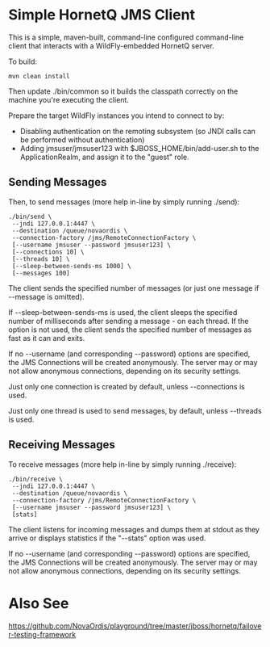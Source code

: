 # Simple HornetQ JMS Client

This is a simple, maven-built, command-line configured command-line client that interacts with a
WildFly-embedded HornetQ server.

To build:

    mvn clean install

Then update ./bin/common so it builds the classpath correctly on the machine you're executing the
client.

Prepare the target WildFly instances you intend to connect to by:
* Disabling authentication on the remoting subsystem (so JNDI calls can be performed without authentication)
* Adding jmsuser/jmsuser123 with $JBOSS_HOME/bin/add-user.sh to the ApplicationRealm, and assign it to the
"guest" role.

## Sending Messages

Then, to send messages (more help in-line by simply running ./send):

    ./bin/send \
     --jndi 127.0.0.1:4447 \
     --destination /queue/novaordis \
     --connection-factory /jms/RemoteConnectionFactory \
     [--username jmsuser --password jmsuser123] \
     [--connections 10] \
     [--threads 10] \
     [--sleep-between-sends-ms 1000] \
     [--messages 100]

The client sends the specified number of messages (or just one message if --message is omitted).

If --sleep-between-sends-ms is used, the client sleeps the specified number of milliseconds after
sending a message - on each thread. If the option is not used, the client sends the specified
number of messages as fast as it can and exits.

If no --username (and corresponding --password) options are specified, the JMS Connections will be
created anonymously. The server may or may not allow anonymous connections, depending on its
security settings.

Just only one connection is created by default, unless --connections is used.

Just only one thread is used to send messages, by default, unless --threads is used.

## Receiving Messages

To receive messages (more help in-line by simply running ./receive):

    ./bin/receive \
     --jndi 127.0.0.1:4447 \
     --destination /queue/novaordis \
     --connection-factory /jms/RemoteConnectionFactory \
     [--username jmsuser --password jmsuser123] \
     [stats]

The client listens for incoming messages and dumps them at stdout as they arrive or displays
statistics if the "--stats" option was used.

If no --username (and corresponding --password) options are specified, the JMS Connections will be
created anonymously. The server may or may not allow anonymous connections, depending on its
security settings.

# Also See

https://github.com/NovaOrdis/playground/tree/master/jboss/hornetq/failover-testing-framework

